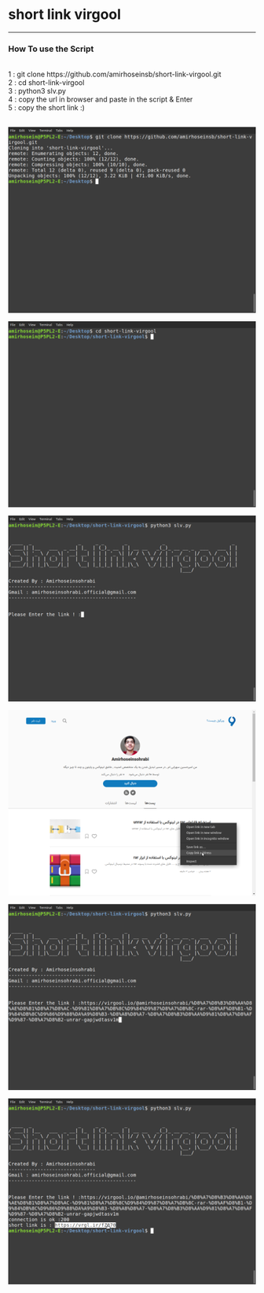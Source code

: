 # short link virgool

---
<div>

### How To use the Script
<tr>
<br>
1 : git clone https://github.com/amirhoseinsb/short-link-virgool.git
<br>
2 : cd short-link-virgool
<br>
3 : python3 slv.py
<br>
4 : copy the url in browser and paste in the script & Enter
<br>
5 : copy the short link :)
<br>
<tr>
<br>

</div>
<p align = 'center'>
	<img src = '/slv/1.png'/>
</p>

<p align = 'center'>
	<img src = '/slv/2.png'/>
</p>

<p align = 'center'>
	<img src = '/slv/3.png'/>
</p>

<p align = 'center'>
	<img src = '/slv/4.png'/>
</p>

<p align = 'center'>
	<img src = '/slv/5.png'/>
</p>

<p align = 'center'>
	<img src = '/slv/6.png'/>
</p>

